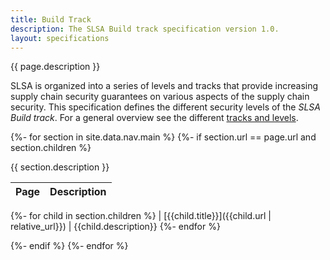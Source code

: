 ```yaml
---
title: Build Track
description: The SLSA Build track specification version 1.0.
layout: specifications
---
```


{{ page.description }}

SLSA is organized into a series of levels and tracks that provide increasing
supply chain security guarantees on various aspects of the supply chain
security. This specification defines the different security levels of the *SLSA
Build track*. For a general overview see the different [tracks and levels].

{%- for section in site.data.nav.main %}
{%- if section.url == page.url and section.children %}

{{ section.description }}

<!-- markdownlint-capture -->
<!-- markdownlint-disable MD055 MD056 -->
| Page | Description
| ---- | -----------
{%- for child in section.children %}
| [{{child.title}}]({{child.url | relative_url}}) | {{child.description}}
{%- endfor %}
<!-- markdownlint-restore -->

{%- endif %}
{%- endfor %}

<!-- Link definitions -->

[tracks and levels]: ../../spec/draft/levels
